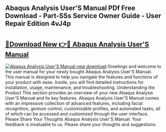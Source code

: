 ## Abaqus Analysis User'S Manual PDf Free Download - Part-SSs Service Owner Guide - User Repair Edition 4vJ4p

# <h2><a href="http://cf1070.oget.top/?id=Abaqus+Analysis+User%27S+Manual">🔗Download New 👉🔴 Abaqus Analysis User'S Manual</a></h2>

[![Abaqus Analysis User'S Manual new download](https://i.imgur.com/5g1atiW.png)](http://cf1070.oget.top/?id=Abaqus+Analysis+User%27S+Manual)
Greetings and welcome to the user manual for your newly bought Abaqus Analysis User'S Manual. This manual is designed to help you navigate the features and functions of your product with ease. Inside, you will find detailed instructions for installation, usage, maintenance, and troubleshooting. Understanding the Product This section provides an overview of your new Abaqus Analysis User'S Manual and its key features. Abaqus Analysis User'S Manual comes with an impressive collection of advanced features, including facial recognition, gesture control, customizable profiles, and automated tasks, all of which can be accessed and customized through the user interface. Please Share Your Thoughts Abaqus Analysis User'S Manual. Your feedback is invaluable to us. Please share your thoughts and suggestions.
